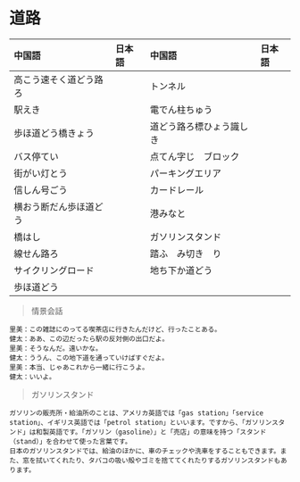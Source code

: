 # 道路

| 中国語        | 日本語 | 中国語        | 日本語 |
| :------------ | :----- | :------------ | :----- |
| <ruby>高こう速そく道どう路ろ</ruby> |        | <ruby>トンネル</ruby> |        |
| <ruby>駅えき</ruby> |        | <ruby>電でん柱ちゅう</ruby> |        |
| <ruby>歩ほ道どう橋きょう</ruby> |        | <ruby>道どう路ろ標ひょう識しき</ruby> |        |
| <ruby>バス停てい</ruby> |        | <ruby>点てん字じ　ブロック</ruby> |        |
| <ruby>街がい灯とう</ruby> |        | <ruby>パーキングエリア</ruby> |        |
| <ruby>信しん号ごう</ruby> |        | <ruby>カードレール</ruby> |        |
| <ruby>横おう断だん歩ほ道どう</ruby> |        | <ruby>港みなと</ruby> |        |
| <ruby>橋はし</ruby> |        | <ruby>ガソリンスタンド</ruby> |        |
| <ruby>線せん路ろ</ruby> |        | <ruby>踏ふ　み切き　り</ruby> |        |
| <ruby>サイクリングロード</ruby> |        | <ruby>地ち下か道どう</ruby> |        |
| <ruby>歩ほ道どう</ruby> |        |  |        |

> 情景会話

```text
里美：この雑誌にのってる喫茶店に行きたんだけど、行ったことある。
健太：ああ、この辺だったら駅の反対側の出口だよ。
里美：そうなんだ。遠いかな。
健太：ううん、この地下道を通っていけばすぐだよ。
里美：本当、じゃあこれから一緒に行こうよ。
健太：いいよ。
```

> ガソリンスタンド

```text
ガソリンの販売所・給油所のことは、アメリカ英語では「gas station」「service station」、イギリス英語では「petrol station」といいます。ですから、「ガソリンスタンド」は和製英語です。「ガソリン（gasoline）」と「売店」の意味を持つ「スタンド（stand）」を合わせて使った言葉です。
日本のガソリンスタンドでは、給油のほかに、車のチェックや洗車をすることもできます。また、窓を拭いてくれたり、タバコの吸い殻やゴミを捨ててくれたりするガソリンスタンドもあります。
```
